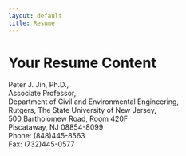```yaml
---
layout: default
title: Resume
---
```


# Your Resume Content

Peter J. Jin, Ph.D.,  
Associate Professor,  
Department of Civil and Environmental Engineering,  
Rutgers, The State University of New Jersey,  
500 Bartholomew Road, Room 420F  
Piscataway, NJ 08854-8099  
Phone: (848)445-8563  
Fax: (732)445-0577  

